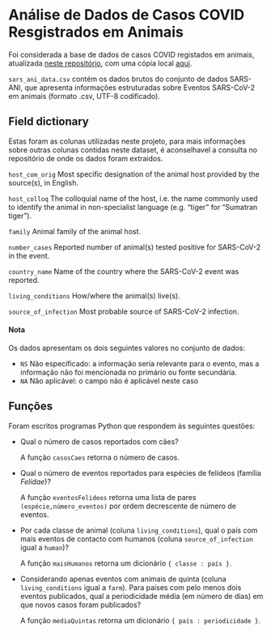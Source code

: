# Análise de Dados de Casos COVID Resgistrados em Animais

Foi considerada a base de dados de casos COVID registados em animais, atualizada [neste repositório](https://github.com/amel-github/sars-ani), com uma cópia local [aqui](sars_ani_data.csv).

`sars_ani_data.csv` contém os dados brutos do conjunto de dados SARS-ANI, que apresenta informações estruturadas sobre Eventos SARS-CoV-2 em animais (formato .csv, UTF-8 codificado).

## Field dictionary 
Estas foram as colunas utilizadas neste projeto, para mais informações sobre outras colunas contidas neste dataset, é aconselhavel a consulta no repositório de onde os dados foram extraidos. 

`host_com_orig` Most specific designation of the animal host provided by the source(s), in English.

`host_colloq` The colloquial name of the host, i.e. the name commonly used to identify the animal in non-specialist language (e.g. “tiger” for “Sumatran tiger”).

`family` Animal family of the animal host.

`number_cases` Reported number of animal(s) tested positive for SARS-CoV-2 in the event.

`country_name` Name of the country where the SARS-CoV-2 event was reported.

`living_conditions` How/where the animal(s) live(s).

`source_of_infection` Most probable source of SARS-CoV-2 infection.

#### Nota

Os dados apresentam os dois seguintes valores no conjunto de dados:

- `NS` Não especificado: a informação seria relevante para o evento, mas a informação não foi mencionada no primário ou fonte secundária.
- `NA` Não aplicável: o campo não é aplicável neste caso
    
## Funções  
  
Foram escritos programas Python que respondem às seguintes questões:

* Qual o número de casos reportados com cães?
  
  A função `casosCaes` retorna o número de casos.
  
* Qual o número de eventos reportados para espécies de felídeos (família *Felidae*)?
  
  A função `eventosFelideos` retorna uma lista de pares `(espécie,número_eventos)` por ordem decrescente de número de eventos.
   
* Por cada classe de animal (coluna `living_conditions`), qual o país com mais eventos de contacto com humanos (coluna `source_of_infection` igual a `human`)?
  
  A função `maisHumanos` retorna um dicionário `{ classe : país }`.
  
* Considerando apenas eventos com animais de quinta (coluna `living_conditions` igual a `farm`). Para países com pelo menos dois eventos publicados, qual a periodicidade média (em número de dias) em que novos casos foram publicados?
  
  A função `mediaQuintas` retorna um dicionário `{ país : periodicidade }`.
